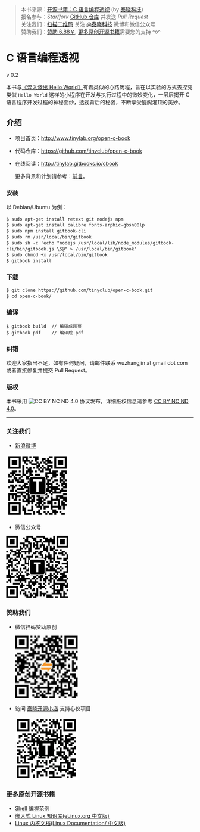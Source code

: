 > 本书来源：[开源书籍：C 语言编程透视](http://www.tinylab.org/open-c-book/) (by [泰晓科技](http://tinylab.org))<br>
> 报名参与：*Star/fork* [GitHub 仓库](https://github.com/tinyclub/open-c-book) 并发送 *Pull Request*<br>
> 关注我们：[扫描二维码](#follow) 关注 [@泰晓科技](http://weibo.com/tinylaborg) 微博和微信公众号<br>
> 赞助我们：[赞助 6.88￥](#donate), [更多原创开源书籍](#more)需要您的支持 ^o^ <br>


# C 语言编程透视

v 0.2

本书与[《深入淺出 Hello World》](http://blog.linux.org.tw/~jserv/archives/001844.html)有着类似的心路历程，旨在以实验的方式去探究类似 `Hello World` 这样的小程序在开发与执行过程中的微妙变化，一层层揭开 C 语言程序开发过程的神秘面纱，透视背后的秘密，不断享受醍醐灌顶的美妙。

## 介绍

- 项目首页：<http://www.tinylab.org/open-c-book>
- 代码仓库：<https://github.com/tinyclub/open-c-book>
- 在线阅读：<http://tinylab.gitbooks.io/cbook>

    更多背景和计划请参考：[前言](zh/preface/01-chapter1.markdown)。

### 安装

以 Debian/Ubuntu 为例：

    $ sudo apt-get install retext git nodejs npm
    $ sudo apt-get install calibre fonts-arphic-gbsn00lp
    $ sudo npm install gitbook-cli
    $ sudo rm /usr/local/bin/gitbook
    $ sudo sh -c 'echo "nodejs /usr/local/lib/node_modules/gitbook-cli/bin/gitbook.js \$@" > /usr/local/bin/gitbook'
    $ sudo chmod +x /usr/local/bin/gitbook
    $ gitbook install


### 下载

    $ git clone https://github.com/tinyclub/open-c-book.git
    $ cd open-c-book/

### 编译

    $ gitbook build  // 编译成网页
    $ gitbook pdf    // 编译成 pdf

### 纠错

欢迎大家指出不足，如有任何疑问，请邮件联系 wuzhangjin at gmail dot com 或者直接修复并提交 Pull Request。

### 版权

本书采用 ![CC BY NC ND 4.0](http://i.creativecommons.org/l/by-nc-nd/4.0/88x31.png) 协议发布，详细版权信息请参考 [CC BY NC ND 4.0](http://creativecommons.org/licenses/by-nc-nd/4.0/)。

<hr>

<span id="follow"></span>
### 关注我们

-   [新浪微博](http://weibo.com/tinylaborg)

   [<img src="pic/tinylab-sina.jpg" width="168px"/>](http://weibo.com/tinylaborg)

-   微信公众号

   <img src="pic/tinylab-weixin.jpg" width="168px"/>


<span id="donate"></span>
### 赞助我们

* 微信扫码赞助原创

    <img src="pic/tinylab-sponsor.jpg" width="168px"/>

* 访问 [泰晓开源小店](http://weidian.com/?userid=335178200) 支持心仪项目

    [<img src="pic/tinylab-shop.jpg" width="168px"/>](http://weidian.com/?userid=335178200)

<span id="more"></span>
### 更多原创开源书籍

* [Shell 编程范例](http://tinylab.gitbooks.io/shellbook/)
* [嵌入式 Linux 知识库(eLinux.org 中文版)](http://tinylab.gitbooks.io/elinux/)
* [Linux 内核文档(Linux Documentation/ 中文版)](http://tinylab.gitbooks.io/linux-doc/)
